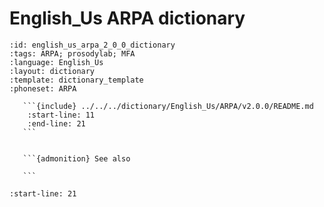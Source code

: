 
# English_Us ARPA dictionary

``````{dictionary} English_Us ARPA dictionary
:id: english_us_arpa_2_0_0_dictionary
:tags: ARPA; prosodylab; MFA
:language: English_Us
:layout: dictionary
:template: dictionary_template
:phoneset: ARPA

   ```{include} ../../../dictionary/English_Us/ARPA/v2.0.0/README.md
    :start-line: 11
    :end-line: 21
   ```


   ```{admonition} See also

   ```

``````

```{include} ../../../dictionary/English_Us/ARPA/v2.0.0/README.md
:start-line: 21
```
